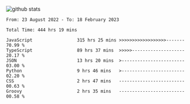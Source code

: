 
![github stats](https://github-readme-stats.vercel.app/api?username=realmahd1&show_icons=true&theme=codeSTACKr&hide_rank=true&count_private=true)

<!--START_SECTION:waka-->

```text
From: 23 August 2022 - To: 18 February 2023

Total Time: 444 hrs 19 mins

JavaScript                 315 hrs 25 mins >>>>>>>>>>>>>>>>>>-------   70.99 %
TypeScript                 89 hrs 37 mins  >>>>>--------------------   20.17 %
JSON                       13 hrs 20 mins  >------------------------   03.00 %
Python                     9 hrs 46 mins   >------------------------   02.20 %
CSS                        2 hrs 47 mins   -------------------------   00.63 %
Groovy                     2 hrs 35 mins   -------------------------   00.58 %
```

<!--END_SECTION:waka-->
